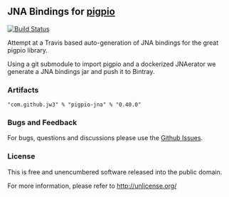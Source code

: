 JNA Bindings for [pigpio](https://github.com/joan2937/pigpio)
---
[![Build Status](https://travis-ci.org/jw3/pigpio-jna.svg?branch=master)](https://travis-ci.org/jw3/pigpio-jna)

Attempt at a Travis based auto-generation of JNA bindings for the great pigpio library.

Using a git submodule to import pigpio and a dockerized JNAerator we generate a JNA bindings jar and push it to Bintray.

### Artifacts

```"com.github.jw3" % "pigpio-jna" % "0.40.0"```

### Bugs and Feedback

For bugs, questions and discussions please use the [Github Issues](https://github.com/jw3/pigpio-jna/issues).

### License

This is free and unencumbered software released into the public domain.

For more information, please refer to <http://unlicense.org/>
